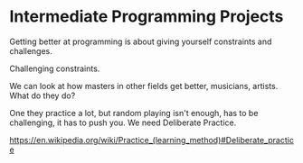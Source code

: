 
# Intermediate Programming Projects

Getting better at programming is about giving yourself constraints and challenges.

Challenging constraints.

We can look at how masters in other fields get better, musicians, artists. What do they do?

One they practice a lot, but random playing isn't enough, has to be challenging, it has to push you. We need Deliberate Practice.

https://en.wikipedia.org/wiki/Practice_(learning_method)#Deliberate_practice

